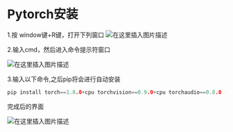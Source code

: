 # Pytorch安装

1.按 window键+R键，打开下列窗口
![在这里插入图片描述](https://img-blog.csdnimg.cn/610afbe5d5d642be9484e025fe2b0738.png?x-oss-process=image/watermark,type_ZmFuZ3poZW5naGVpdGk,shadow_10,text_aHR0cHM6Ly9ibG9nLmNzZG4ubmV0L20wXzU0MTY3ODkx,size_16,color_FFFFFF,t_70#pic_center)


2.输入cmd，然后进入命令提示符窗口

![在这里插入图片描述](https://img-blog.csdnimg.cn/c914ce0ace144b91ba664bb6c773af59.png?x-oss-process=image/watermark,type_ZmFuZ3poZW5naGVpdGk,shadow_10,text_aHR0cHM6Ly9ibG9nLmNzZG4ubmV0L20wXzU0MTY3ODkx,size_16,color_FFFFFF,t_70#pic_center)


3.输入以下命令,之后pip将会进行自动安装

```c
pip install torch==1.8.0+cpu torchvision==0.9.0+cpu torchaudio==0.8.0 -f https://download.pytorch.org/whl/torch_stable.html
```

完成后的界面

![在这里插入图片描述](https://img-blog.csdnimg.cn/57f4dc5d8f1948acade0f12d81b9ea5d.png?x-oss-process=image/watermark,type_ZmFuZ3poZW5naGVpdGk,shadow_10,text_aHR0cHM6Ly9ibG9nLmNzZG4ubmV0L20wXzU0MTY3ODkx,size_16,color_FFFFFF,t_70#pic_center)